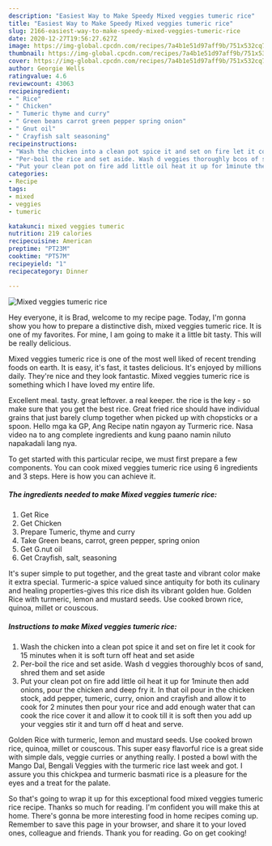 ```yaml
---
description: "Easiest Way to Make Speedy Mixed veggies tumeric rice"
title: "Easiest Way to Make Speedy Mixed veggies tumeric rice"
slug: 2166-easiest-way-to-make-speedy-mixed-veggies-tumeric-rice
date: 2020-12-27T19:56:27.627Z
image: https://img-global.cpcdn.com/recipes/7a4b1e51d97aff9b/751x532cq70/mixed-veggies-tumeric-rice-recipe-main-photo.jpg
thumbnail: https://img-global.cpcdn.com/recipes/7a4b1e51d97aff9b/751x532cq70/mixed-veggies-tumeric-rice-recipe-main-photo.jpg
cover: https://img-global.cpcdn.com/recipes/7a4b1e51d97aff9b/751x532cq70/mixed-veggies-tumeric-rice-recipe-main-photo.jpg
author: Georgie Wells
ratingvalue: 4.6
reviewcount: 43063
recipeingredient:
- " Rice"
- " Chicken"
- " Tumeric thyme and curry"
- " Green beans carrot green pepper spring onion"
- " Gnut oil"
- " Crayfish salt seasoning"
recipeinstructions:
- "Wash the chicken into a clean pot spice it and set on fire let it cook for 15 minutes when it is soft turn off heat and set aside"
- "Per-boil the rice and set aside. Wash d veggies thoroughly bcos of sand, shred them and set aside"
- "Put your clean pot on fire add little oil heat it up for 1minute then add onions, pour the chicken and deep fry it. In that oil pour in the chicken stock, add pepper, tumeric, curry, onion and crayfish and allow it to cook for 2 minutes then pour your rice and add enough water that can cook the rice cover it and allow it to cook till it is soft then you add up your veggies stir it and turn off d heat and serve."
categories:
- Recipe
tags:
- mixed
- veggies
- tumeric

katakunci: mixed veggies tumeric 
nutrition: 219 calories
recipecuisine: American
preptime: "PT23M"
cooktime: "PT57M"
recipeyield: "1"
recipecategory: Dinner

---
```



![Mixed veggies tumeric rice](https://img-global.cpcdn.com/recipes/7a4b1e51d97aff9b/751x532cq70/mixed-veggies-tumeric-rice-recipe-main-photo.jpg)

Hey everyone, it is Brad, welcome to my recipe page. Today, I'm gonna show you how to prepare a distinctive dish, mixed veggies tumeric rice. It is one of my favorites. For mine, I am going to make it a little bit tasty. This will be really delicious.

Mixed veggies tumeric rice is one of the most well liked of recent trending foods on earth. It is easy, it's fast, it tastes delicious. It's enjoyed by millions daily. They're nice and they look fantastic. Mixed veggies tumeric rice is something which I have loved my entire life.

Excellent meal. tasty. great leftover. a real keeper. the rice is the key - so make sure that you get the best rice. Great fried rice should have individual grains that just barely clump together when picked up with chopsticks or a spoon. Hello mga ka GP, Ang Recipe natin ngayon ay Turmeric rice. Nasa video na to ang complete ingredients and kung paano namin niluto napakadali lang nya.


To get started with this particular recipe, we must first prepare a few components. You can cook mixed veggies tumeric rice using 6 ingredients and 3 steps. Here is how you can achieve it.

<!--inarticleads1-->

##### The ingredients needed to make Mixed veggies tumeric rice:

1. Get  Rice
1. Get  Chicken
1. Prepare  Tumeric, thyme and curry
1. Take  Green beans, carrot, green pepper, spring onion
1. Get  G.nut oil
1. Get  Crayfish, salt, seasoning


It&#39;s super simple to put together, and the great taste and vibrant color make it extra special. Turmeric-a spice valued since antiquity for both its culinary and healing properties-gives this rice dish its vibrant golden hue. Golden Rice with turmeric, lemon and mustard seeds. Use cooked brown rice, quinoa, millet or couscous. 

<!--inarticleads2-->

##### Instructions to make Mixed veggies tumeric rice:

1. Wash the chicken into a clean pot spice it and set on fire let it cook for 15 minutes when it is soft turn off heat and set aside
1. Per-boil the rice and set aside. Wash d veggies thoroughly bcos of sand, shred them and set aside
1. Put your clean pot on fire add little oil heat it up for 1minute then add onions, pour the chicken and deep fry it. In that oil pour in the chicken stock, add pepper, tumeric, curry, onion and crayfish and allow it to cook for 2 minutes then pour your rice and add enough water that can cook the rice cover it and allow it to cook till it is soft then you add up your veggies stir it and turn off d heat and serve.


Golden Rice with turmeric, lemon and mustard seeds. Use cooked brown rice, quinoa, millet or couscous. This super easy flavorful rice is a great side with simple dals, veggie curries or anything really. I posted a bowl with the Mango Dal, Bengali Veggies with the turmeric rice last week and got. I assure you this chickpea and turmeric basmati rice is a pleasure for the eyes and a treat for the palate. 

So that's going to wrap it up for this exceptional food mixed veggies tumeric rice recipe. Thanks so much for reading. I'm confident you will make this at home. There's gonna be more interesting food in home recipes coming up. Remember to save this page in your browser, and share it to your loved ones, colleague and friends. Thank you for reading. Go on get cooking!
